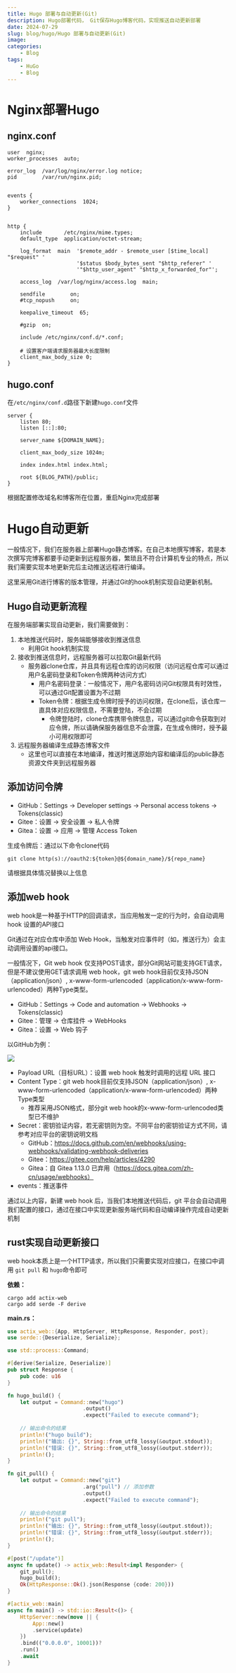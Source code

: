 ```yaml
---
title: Hugo 部署与自动更新(Git)
description: Hugo部署代码， Git保存Hugo博客代码，实现推送自动更新部署
date: 2024-07-29
slug: blog/hugo/Hugo 部署与自动更新(Git)
image: 
categories:
    - Blog
tags:
    - HuGo
    - Blog
---
```


# Nginx部署Hugo
## nginx.conf
```shell
user  nginx;
worker_processes  auto;

error_log  /var/log/nginx/error.log notice;
pid        /var/run/nginx.pid;


events {
    worker_connections  1024;
}


http {
    include       /etc/nginx/mime.types;
    default_type  application/octet-stream;

    log_format  main  '$remote_addr - $remote_user [$time_local] "$request" '
                      '$status $body_bytes_sent "$http_referer" '
                      '"$http_user_agent" "$http_x_forwarded_for"';

    access_log  /var/log/nginx/access.log  main;

    sendfile        on;
    #tcp_nopush     on;

    keepalive_timeout  65;

    #gzip  on;

    include /etc/nginx/conf.d/*.conf;

    # 设置客户端请求服务器最大长度限制
    client_max_body_size 0;
}
```

## hugo.conf
在`/etc/nginx/conf.d`路径下新建`hugo.conf`文件

```shell
server {
    listen 80;
    listen [::]:80;
    
    server_name ${DOMAIN_NAME};
                
    client_max_body_size 1024m;
                  
    index index.html index.html;

    root ${BLOG_PATH}/public;
}
```

根据配置修改域名和博客所在位置，重启Nginx完成部署

# Hugo自动更新
一般情况下，我们在服务器上部署Hugo静态博客。在自己本地撰写博客，若是本次撰写完博客都要手动更新到远程服务器，繁琐且不符合计算机专业的特点，所以我们需要实现本地更新完后主动推送远程进行编译。

这里采用Git进行博客的版本管理，并通过Git的hook机制实现自动更新机制。

## Hugo自动更新流程
在服务端部署实现自动更新，我们需要做到：
1. 本地推送代码时，服务端能够接收到推送信息
    - 利用Git hook机制实现
2. 接收到推送信息时，远程服务器可以拉取Git最新代码
    - 服务器clone仓库，并且具有远程仓库的访问权限（访问远程仓库可以通过用户名密码登录和Token令牌两种访问方式）
        - 用户名密码登录：一般情况下，用户名密码访问Git权限具有时效性，可以通过Git配置设置为不过期
        - Token令牌：根据生成令牌时授予的访问权限，在clone后，该仓库一直具体对应权限信息，不需要登陆，不会过期
            - 令牌登陆时，clone仓库携带令牌信息，可以通过git命令获取到对应令牌，所以请确保服务器信息不会泄露，在生成令牌时，授予最小可用权限即可
3. 远程服务器编译生成静态博客文件
    - 这里也可以直接在本地编译，推送时推送原始内容和编译后的public静态资源文件夹到远程服务器

## 添加访问令牌
- GitHub：Settings -> Developer settings -> Personal access tokens -> Tokens(classic)
- Gitee：设置 -> 安全设置 -> 私人令牌
- Gitea：设置 -> 应用 -> 管理 Access Token

生成令牌后：通过以下命令clone代码
```shell
git clone http(s)://oauth2:${token}@${domain_name}/${repo_name}
```
请根据具体情况替换以上信息

## 添加web hook
web hook是一种基于HTTP的回调请求，当应用触发一定的行为时，会自动调用 hook 设置的API接口

Git通过在对应仓库中添加 Web Hook，当触发对应事件时（如，推送行为）会主动调用设置的api接口。

一般情况下，Git web hook 仅支持POST请求，部分Git网站可能支持GET请求，但是不建议使用GET请求调用 web hook，git web hook目前仅支持JSON（application/json）, x-www-form-urlencoded（application/x-www-form-urlencoded）两种Type类型。

- GitHub：Settings -> Code and automation -> Webhooks -> Tokens(classic)
- Gitee：管理 -> 仓库挂件 -> WebHooks
- Gitea：设置 -> Web 钩子

以GitHub为例：

<img src="./github_webhooks.png" style="text-align: center;" />

- Payload URL（目标URL）：设置 web hook 触发时调用的远程 URL 接口
- Content Type：git web hook目前仅支持JSON（application/json）, x-www-form-urlencoded（application/x-www-form-urlencoded）两种Type类型
    - 推荐采用JSON格式，部分git web hook的x-www-form-urlencoded类型已不维护
- Secret：密钥验证内容，若无密钥则为空。不同平台的密钥验证方式不同，请参考对应平台的密钥说明文档
    - GitHub：https://docs.github.com/en/webhooks/using-webhooks/validating-webhook-deliveries
    - Gitee：https://gitee.com/help/articles/4290
    - Gitea：自 Gitea 1.13.0 已弃用（https://docs.gitea.com/zh-cn/usage/webhooks）
- events：推送事件

通过以上内容，新建 web hook 后，当我们本地推送代码后，git 平台会自动调用我们配置的接口，通过在接口中实现更新服务端代码和自动编译操作完成自动更新机制

## rust实现自动更新接口
web hook本质上是一个HTTP请求，所以我们只需要实现对应接口，在接口中调用 `git pull` 和 `hugo`命令即可

**依赖：**
```shell
cargo add actix-web
cargo add serde -F derive
```

**main.rs：**
```rust
use actix_web::{App, HttpServer, HttpResponse, Responder, post};
use serde::{Deserialize, Serialize};

use std::process::Command;

#[derive(Serialize, Deserialize)]
pub struct Response {
    pub code: u16
}

fn hugo_build() {
    let output = Command::new("hugo")
                        .output()
                        .expect("Failed to execute command");
 
    // 输出命令的结果
    println!("hugo build");
    println!("输出: {}", String::from_utf8_lossy(&output.stdout));
    println!("错误: {}", String::from_utf8_lossy(&output.stderr));
    println!();
}

fn git_pull() {
    let output = Command::new("git")
                        .arg("pull") // 添加参数
                        .output()
                        .expect("Failed to execute command");
 
    // 输出命令的结果
    println!("git pull");
    println!("输出: {}", String::from_utf8_lossy(&output.stdout));
    println!("错误: {}", String::from_utf8_lossy(&output.stderr));
    println!();
}

#[post("/update")]
async fn update() -> actix_web::Result<impl Responder> {
    git_pull();
    hugo_build();
    Ok(HttpResponse::Ok().json(Response {code: 200}))
}

#[actix_web::main]
async fn main() -> std::io::Result<()> {
    HttpServer::new(move || {
        App::new()
        .service(update)
    })
    .bind(("0.0.0.0", 10001))?
    .run()
    .await
}
```